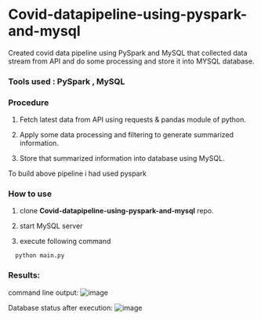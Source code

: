 # Covid-datapipeline-using-pyspark-and-mysql
Created covid data pipeline using PySpark and MySQL that collected data stream from API and do some processing and store it into MYSQL database.

### Tools used :  PySpark , MySQL 

### Procedure 

1) Fetch latest data from API using requests & pandas module of python.

2) Apply some data processing and filtering to generate summarized information.

3) Store that summarized information into database using MySQL.

To build above pipeline i had used pyspark


### How to use

1) clone **Covid-datapipeline-using-pyspark-and-mysql** repo.

2) start MySQL server 

3) execute following command

```
  python main.py
```

### Results:

command line output:
![image](https://user-images.githubusercontent.com/69752829/141651642-defb93e2-4a62-42f2-bbb9-ea0919be8618.png)

Database status after execution:
![image](https://user-images.githubusercontent.com/69752829/141654147-c99e0785-367e-4a80-8a81-0f01f4089da0.png)



